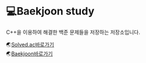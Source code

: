 # 💻Baekjoon study
C++을 이용하여 해결한 백준 문제들을 저장하는 저장소입니다.

🌏[Solved.ac바로가기](https://solved.ac/profile/andycho1120) <br/>
🌏[Baekjoon바로가기](https://www.acmicpc.net/user/andycho1120) <br/>
